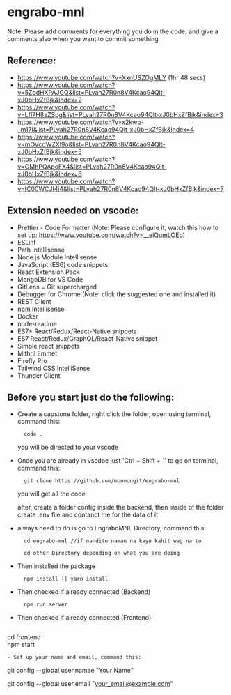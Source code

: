 # engrabo-mnl

Note: Please add comments for everything you do in the code, and give a comments also when you want to commit something

## Reference:

- https://www.youtube.com/watch?v=XxnUSZOgMLY (1hr 48 secs)
- https://www.youtube.com/watch?v=5ZodHXPAJCQ&list=PLyah27R0n8V4Kcao94Qlt-xJ0bHxZfBjk&index=2
- https://www.youtube.com/watch?v=LfI7H8zZSpg&list=PLyah27R0n8V4Kcao94Qlt-xJ0bHxZfBjk&index=3
- https://www.youtube.com/watch?v=x2kwp-_m17I&list=PLyah27R0n8V4Kcao94Qlt-xJ0bHxZfBjk&index=4
- https://www.youtube.com/watch?v=mOVcdWZXl9o&list=PLyah27R0n8V4Kcao94Qlt-xJ0bHxZfBjk&index=5
- https://www.youtube.com/watch?v=GMhPQApoFX4&list=PLyah27R0n8V4Kcao94Qlt-xJ0bHxZfBjk&index=6
- https://www.youtube.com/watch?v=IC00WCJl4j4&list=PLyah27R0n8V4Kcao94Qlt-xJ0bHxZfBjk&index=7

## Extension needed on vscode:

- Prettier - Code Formatter
  (Note: Please configure it, watch this how to set up: https://www.youtube.com/watch?v=__eiQumLOEo)
- ESLint
- Path Intellisense
- Node.js Module Intellisense
- JavaScript (ES6) code snippets
- React Extension Pack
- MongoDB for VS Code
- GitLens = Git supercharged
- Debugger for Chrome
  (Note: click the suggested one and installed it)
- REST Client
- npm Intellisense
- Docker
- node-readme
- ES7+ React/Redux/React-Native snippets
- ES7 React/Redux/GraphQL/React-Native snippet
- Simple react snippets
- Mithril Emmet
- Firefly Pro
- Tailwind CSS IntelliSense
- Thunder Client

## Before you start just do the following:

- Create a capstone folder, right click the folder, open using terminal, command this:
  ```
    code .
  ```
  you will be directed to your vscode
- Once you are already in vscdoe just 'Ctrl + Shift + `' to go on terminal, command this:
  ```
    git clone https://github.com/monmongit/engrabo-mnl
  ```
  you will get all the code 

  after, create a folder config inside the backend, then inside of the folder create .env file and contanct me for the data of it

- always need to do is go to EngraboMNL Directory, command this:

  ```
    cd engrabo-mnl //if nandito naman na kayo kahit wag na to

    cd other Directory depending on what you are doing
  ```

- Then installed the package
  ```
    npm install || yarn install
  ```
- Then checked if already connected (Backend)
  ```
    npm run server
  ```
- Then checked if already connected (Frontend)
  ```
cd frontend    
npm start
  ```
- Set up your name and email, command this:

  ```
  git config --global user.namae "Your Name"

  git config --global user.email "your_email@example.com"
  ```
